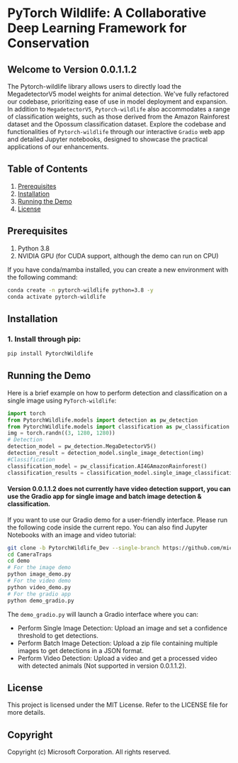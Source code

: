# PyTorch Wildlife: A Collaborative Deep Learning Framework for Conservation

## Welcome to Version 0.0.1.1.2

The Pytorch-wildlife library allows users to directly load the MegadetectorV5 model weights for animal detection. We've fully refactored our codebase, prioritizing ease of use in model deployment and expansion. In addition to `MegadetectorV5`, `Pytorch-wildlife` also accommodates a range of classification weights, such as those derived from the Amazon Rainforest dataset and the Opossum classification dataset. Explore the codebase and functionalities of `Pytorch-wildlife` through our interactive `Gradio` web app and detailed Jupyter notebooks, designed to showcase the practical applications of our enhancements.

## Table of Contents
1. [Prerequisites](#prerequisites)
2. [Installation](#installation) 
3. [Running the Demo](#running-the-demo)
4. [License](#license)
 
## Prerequisites
 
1. Python 3.8 
2. NVIDIA GPU (for CUDA support, although the demo can run on CPU)

If you have conda/mamba installed, you can create a new environment with the following command:
```bash
conda create -n pytorch-wildlife python=3.8 -y
conda activate pytorch-wildlife
```

## Installation
### 1. Install through pip:
```bash
pip install PytorchWildlife
```
## Running the Demo
Here is a brief example on how to perform detection and classification on a single image using `PyTorch-wildlife`:
```python
import torch
from PytorchWildlife.models import detection as pw_detection
from PytorchWildlife.models import classification as pw_classification
img = torch.randn((3, 1280, 1280))
# Detection
detection_model = pw_detection.MegaDetectorV5()
detection_result = detection_model.single_image_detection(img)
#Classification
classification_model = pw_classification.AI4GAmazonRainforest()
classification_results = classification_model.single_image_classification(img)
```

#### Version 0.0.1.1.2 does not currently have video detection support, you can use the Gradio app for single image and batch image detection \& classification.
If you want to use our Gradio demo for a user-friendly interface. Please run the following code inside the current repo. You can also find Jupyter Notebooks with an image and video tutorial:
```bash
git clone -b PytorchWildlife_Dev --single-branch https://github.com/microsoft/CameraTraps.git
cd CameraTraps
cd demo
# For the image demo
python image_demo.py
# For the video demo
python video_demo.py
# For the gradio app
python demo_gradio.py
```
The `demo_gradio.py` will launch a Gradio interface where you can:
- Perform Single Image Detection: Upload an image and set a confidence threshold to get detections.
- Perform Batch Image Detection: Upload a zip file containing multiple images to get detections in a JSON format.
- Perform Video Detection: Upload a video and get a processed video with detected animals (Not supported in version 0.0.1.1.2).
  
## License
This project is licensed under the MIT License. Refer to the LICENSE file for more details.
## Copyright
Copyright (c) Microsoft Corporation. All rights reserved.
